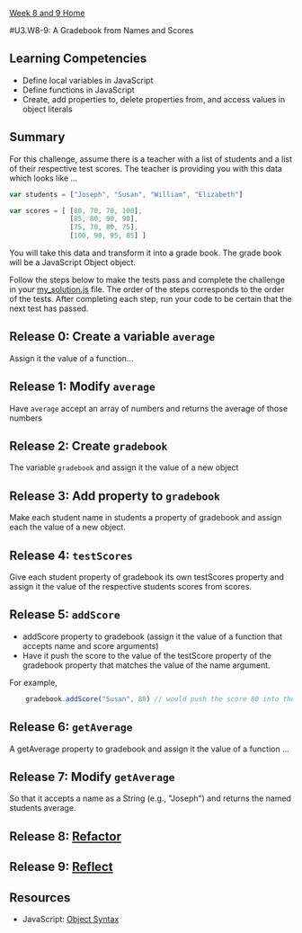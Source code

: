 [Week 8 and 9 Home](../../)

#U3.W8-9: A Gradebook from Names and Scores

## Learning Competencies
- Define local variables in JavaScript
- Define functions in JavaScript 
- Create, add properties to, delete properties from, and access values in object literals


## Summary
For this challenge, assume there is a teacher with a list of students and a list of their respective test scores.  The teacher is providing you with this data which looks like ...

```javascript
var students = ["Joseph", "Susan", "William", "Elizabeth"]

var scores = [ [80, 70, 70, 100],
               [85, 80, 90, 90],
               [75, 70, 80, 75],
               [100, 90, 95, 85] ]
```


You will take this data and transform it into a grade book.  The grade book will be a JavaScript Object object.

Follow the steps below to make the tests pass and complete the challenge in your [my_solution.js](my_solution.js) file.  The order of the steps 
corresponds to the order of the tests.  After completing each step, run your code to be certain that the next test has passed.

## Release 0: Create a variable `average`
Assign it the value of a function... 

## Release 1: Modify `average`
Have `average` accept an array of numbers and returns the average of those numbers

## Release 2: Create `gradebook`
The variable `gradebook` and assign it the value of a new object

## Release 3: Add property to `gradebook`
Make each student name in students a property of gradebook and assign each the value of a new object.

## Release 4: `testScores`
Give each student property of gradebook its own testScores property and assign it the value of the respective students scores from scores.

## Release 5: `addScore`
- addScore property to gradebook (assign it the value of a function that accepts name and score arguments)
- Have it push the score to the value of the testScore property of the gradebook property that matches the value of the name argument.  

For example, 
```javascript
    gradebook.addScore("Susan", 80) // would push the score 80 into the value of gradebook.Susan.testScores.
```
## Release 6: `getAverage`
A getAverage property to gradebook and assign it the value of a function ...

## Release 7: Modify `getAverage`
So that it accepts a name as a String (e.g., "Joseph") and returns the named students average.

## Release 8: [Refactor](https://github.com/Devbootcamp/phase_0_handbook/blob/master/coding-references/refactoring.md)

## Release 9: [Reflect](https://github.com/Devbootcamp/phase_0_handbook/blob/master/coding-references/reflection-guidelines.md)


## Resources
- JavaScript: [Object Syntax](http://www.sitepoint.com/back-to-basics-javascript-object-syntax/)





